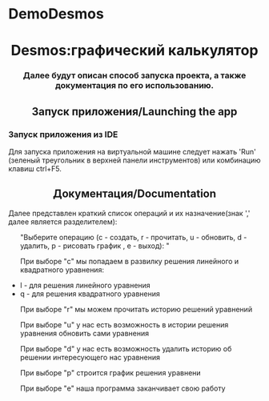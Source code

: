 # DemoDesmos
<h1 align="center">Desmos:графический калькулятор</a> </h1>
<h3 align="center">Далее будут описан способ запуска проекта, а также документация по его использованию.</h3>
<h2 align="center">Запуск приложения/Launching the app</a></h2>


<h3>Запуск приложения из IDE</h3>
<p> Для запуска приложения на виртуальной машине следует нажать 'Run' (зеленый треугольник в верхней панели инструментов) или комбинацию клавиш ctrl+F5.

<h2 align="center">Документация/Documentation</h2>
<p>Далее представлен краткий список операций и их назначение(знак ',' далее является разделителем):</p>
<ul>
 <p>"Выберите операцию (c - создать, r - прочитать, u - обновить, d - удалить, p - рисовать график , e - выход): "</p>
<p>При выборе "c" мы попадаем в развилку решения линейного и квадратного уравнения:</p>
<li> l - для решения линейного уравнения</li>
<li> q - для решения квадратного уравнения</li>
<p>При выборе "r" мы можем прочитать историю решений уравнений</p>
<p>При выборе "u" у нас есть возможность в истории решения уравнения обновить сами уравнения</p>
<p>При выборе "d" у нас есть возможность удалить историю об решении интересующего нас уравнения</p>
<p>При выборе "p" строится график решения уравнени</p>
<p>При выборе "e" наша программа заканчивает свою работу</p>
